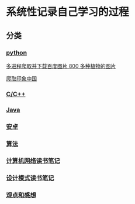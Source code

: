 # 系统性记录自己学习的过程
## 分类
### [python](../python/)

  [多进程爬取并下载百度图片 800 多种植物的图片](../python/plants_pic/python-多线程爬取百度图片.md)

  [爬取印象中国](../python/)

### [C/C++](../CPP/)

### [Java](../java/)

### [安卓](../android/)

### [算法](../Algorithms)

### [计算机网络读书笔记](../ComputerNetworking/)

### [设计模式读书笔记](../DesignPatter/README.md)

### [观点和感想](../thinking/)
